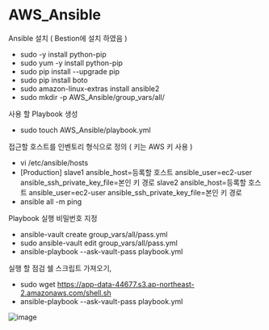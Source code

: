 # AWS_Ansible

  
Ansible 설치 ( Bestion에 설치 하였음 )
- sudo -y install python-pip
- sudo yum -y install python-pip
- sudo pip install --upgrade pip
- sudo pip install boto
- sudo amazon-linux-extras install ansible2
- sudo mkdir -p AWS_Ansible/group_vars/all/

사용 할 Playbook 생성
- sudo touch AWS_Ansible/playbook.yml

접근할 호스트를 인벤토리 형식으로 정의 ( 키는 AWS 키 사용 )
- vi /etc/ansible/hosts
- [Production]
slave1 ansible_host=등록할 호스트 ansible_user=ec2-user ansible_ssh_private_key_file=본인 키 경로
slave2 ansible_host=등록할 호스트 ansible_user=ec2-user ansible_ssh_private_key_file=본인 키 경로
- ansible all -m ping

Playbook 실행 비밀번호 지정
- ansible-vault create group_vars/all/pass.yml
- sudo ansible-vault edit group_vars/all/pass.yml
- ansible-playbook --ask-vault-pass playbook.yml 

실행 할 점검 쉘 스크립트 가져오기, 
- sudo wget https://app-data-44677.s3.ap-northeast-2.amazonaws.com/shell.sh
- ansible-playbook --ask-vault-pass playbook.yml 

![image](https://user-images.githubusercontent.com/77655831/136126185-2b640606-2472-4c76-a18a-5b67c5ba050d.png)


